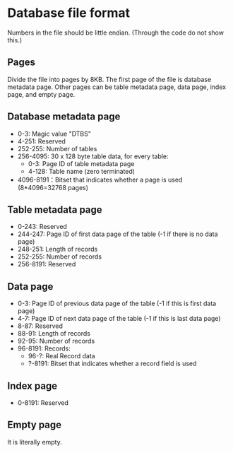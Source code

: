 # Database file format

Numbers in the file should be little endian. (Through the code do not show this.)

## Pages

Divide the file into pages by 8KB. The first page of the file is database metadata page. Other pages can be table metadata page, data page, index page, and empty page.

## Database metadata page

- 0-3: Magic value "DTBS"
- 4-251: Reserved
- 252-255: Number of tables
- 256-4095: 30 x 128 byte table data, for every table:
	- 0-3: Page ID of table metadata page
	- 4-128: Table name (zero terminated)
- 4096-8191：Bitset that indicates whether a page is used (8*4096=32768 pages)

## Table metadata page

- 0-243: Reserved
- 244-247: Page ID of first data page of the table (-1 if there is no data page)
- 248-251: Length of records
- 252-255: Number of records
- 256-8191: Reserved

## Data page

- 0-3: Page ID of previous data page of the table (-1 if this is first data page)
- 4-7: Page ID of next data page of the table (-1 if this is last data page)
- 8-87: Reserved
- 88-91: Length of records
- 92-95: Number of records
- 96-8191: Records:
	- 96-?: Real Record data
	- ?-8191: Bitset that indicates whether a record field is used

## Index page

- 0-8191: Reserved

## Empty page

It is literally empty.
